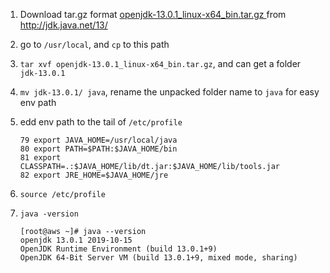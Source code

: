 1. Download tar.gz format  [openjdk-13.0.1_linux-x64_bin.tar.gz ](https://download.java.net/java/GA/jdk13.0.1/cec27d702aa74d5a8630c65ae61e4305/9/GPL/openjdk-13.0.1_linux-x64_bin.tar.gz) from http://jdk.java.net/13/ 

2. go to `/usr/local`, and `cp` to this path

3. `tar xvf openjdk-13.0.1_linux-x64_bin.tar.gz`, and can get a folder `jdk-13.0.1`

4. `mv jdk-13.0.1/ java`, rename the unpacked folder name to `java` for easy env path

5. edd env path to the tail of `/etc/profile`
    ```
    79 export JAVA_HOME=/usr/local/java
    80 export PATH=$PATH:$JAVA_HOME/bin
    81 export CLASSPATH=.:$JAVA_HOME/lib/dt.jar:$JAVA_HOME/lib/tools.jar
    82 export JRE_HOME=$JAVA_HOME/jre
    ```
6. `source /etc/profile`

7. `java -version`
    ```
    [root@aws ~]# java --version
    openjdk 13.0.1 2019-10-15
    OpenJDK Runtime Environment (build 13.0.1+9)
    OpenJDK 64-Bit Server VM (build 13.0.1+9, mixed mode, sharing)
    ```
